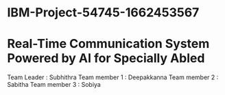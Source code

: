 # IBM-Project-54745-1662453567
# Real-Time Communication System Powered by AI for Specially Abled
 Team Leader : Subhithra
 Team member 1 : Deepakkanna
 Team member 2 : Sabitha
 Team member 3 : Sobiya

